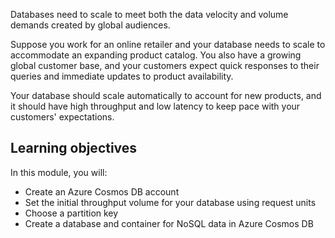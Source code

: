 Databases need to scale to meet both the data velocity and volume demands created by global audiences.

Suppose you work for an online retailer and your database needs to scale to accommodate an expanding product catalog. You also have a growing global customer base, and your customers expect quick responses to their queries and immediate updates to product availability.

Your database should scale automatically to account for new products, and it should have high throughput and low latency to keep pace with your customers' expectations.

## Learning objectives

In this module, you will:

- Create an Azure Cosmos DB account
- Set the initial throughput volume for your database using request units
- Choose a partition key
- Create a database and container for NoSQL data in Azure Cosmos DB